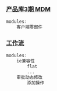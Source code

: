 ### [产品库3期 MDM](#demo)
```javascript
modules:
    客户端零部件
```

### [工作流](#demo)
```javascript
modules:
    ie兼容性
        flat
        ...
    审批动态修改
        添加操作
```
